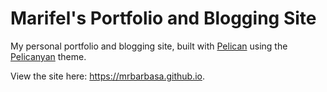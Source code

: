 # Marifel's Portfolio and Blogging Site
My personal portfolio and blogging site, built with [Pelican](https://github.com/getpelican/pelican) using the [Pelicanyan](https://github.com/thomaswilley/pelicanyan) theme.

View the site here: https://mrbarbasa.github.io.
